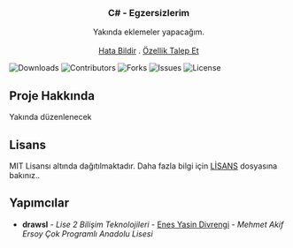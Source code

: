 <br/>
<p align="center">
  <h3 align="center">C# - Egzersizlerim</h3>

  <p align="center">
    Yakında eklemeler yapacağım.
    <br/>
    <br/>
    <a href="https://github.com/drawsl/csharp-egzersizleri/issues">Hata Bildir</a>
    .
    <a href="https://github.com/drawsl/csharp-egzersizleri/issues">Özellik Talep Et</a>
  </p>
</p>

![Downloads](https://img.shields.io/github/downloads/drawsl/csharp-egzersizleri/total) ![Contributors](https://img.shields.io/github/contributors/drawsl/csharp-egzersizleri?color=dark-green) ![Forks](https://img.shields.io/github/forks/drawsl/csharp-egzersizleri?style=social) ![Issues](https://img.shields.io/github/issues/drawsl/csharp-egzersizleri) ![License](https://img.shields.io/github/license/drawsl/csharp-egzersizleri) 

## Proje Hakkında
Yakında düzenlenecek

## Lisans

MIT Lisansı altında dağıtılmaktadır. Daha fazla bilgi için [LİSANS](https://github.com/drawsl/csharp-egzersizleri/blob/master/LICENSE) dosyasına bakınız..
## Yapımcılar

* **drawsl** - *Lise 2 Bilişim Teknolojileri* - [Enes Yasin Divrengi](https://enesyasin.com.tr) - *Mehmet Akif Ersoy Çok Programlı Anadolu Lisesi*
